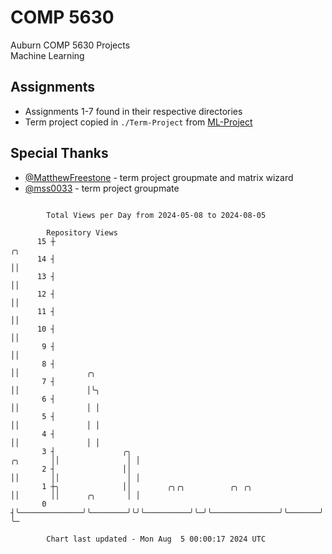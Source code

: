 # COMP 5630
Auburn COMP 5630 Projects  
Machine Learning

## Assignments
- Assignments 1-7 found in their respective directories
- Term project copied in `./Term-Project` from [ML-Project](https://github.com/wumphlett/ML-Project)

## Special Thanks
- [@MatthewFreestone](https://github.com/MatthewFreestone) - term project groupmate and matrix wizard
- [@mss0033](https://github.com/mss0033) - term project groupmate

```

        Total Views per Day from 2024-05-08 to 2024-08-05

        Repository Views
      15 ┼                                                                    ╭╮
      14 ┤                                                                    ││
      13 ┤                                                                    ││
      12 ┤                                                                    ││
      11 ┤                                                                    ││
      10 ┤                                                                    ││
       9 ┤                                                                    ││
       8 ┤                                                                    ││               ╭╮
       7 ┤                                                                    ││               │╰╮
       6 ┤                                                                    ││               │ │
       5 ┤                                                                    ││               │ │
       4 ┤                                                                    ││               │ │
       3 ┤               ╭╮                                          ╭╮       ││               │ │
       2 ┤               ││                                          ││       ││               │ │
       1 ┼╮              ││        ╭╮╭╮          ╭╮ ╭╮               ││       ││      ╭╮       │ │
       0 ┤╰──────────────╯╰────────╯╰╯╰──────────╯╰─╯╰───────────────╯╰───────╯╰──────╯╰───────╯ ╰─

        Chart last updated - Mon Aug  5 00:00:17 2024 UTC
        
```
